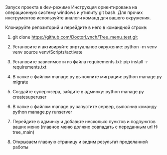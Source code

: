 Запуск проекта в dev-режиме
Инструкция ориентирована на операционную систему windows и утилиту git bash. 
Для прочих инструментов используйте аналоги команд для вашего окружения.

Клонируйте репозиторий и перейдите в него в командной строке:
1. git clone https://github.com/DoctorLynch/Tree_menu_test.git
2. Установите и активируйте виртуальное окружение: 
   python -m venv venv
   source venv/Scripts/activate
3. Установите зависимости из файла requirements.txt:
   pip install -r requirements.txt
4. В папке с файлом manage.py выполните миграции:
   python manage.py migrate
5. Создайте суперюзера, зайдите в админку:
   python manage.py createsuperuser
6. В папке с файлом manage.py запустите сервер, выполнив команду
   python manage.py runserver
7. Перейдите в админку и добавьте несколько пунктов и подпунктов ваших меню (главное меню должно совпадать с переданным url Н: tree_main)

8. Открываем главную страницу и видим результат проделанной работы
